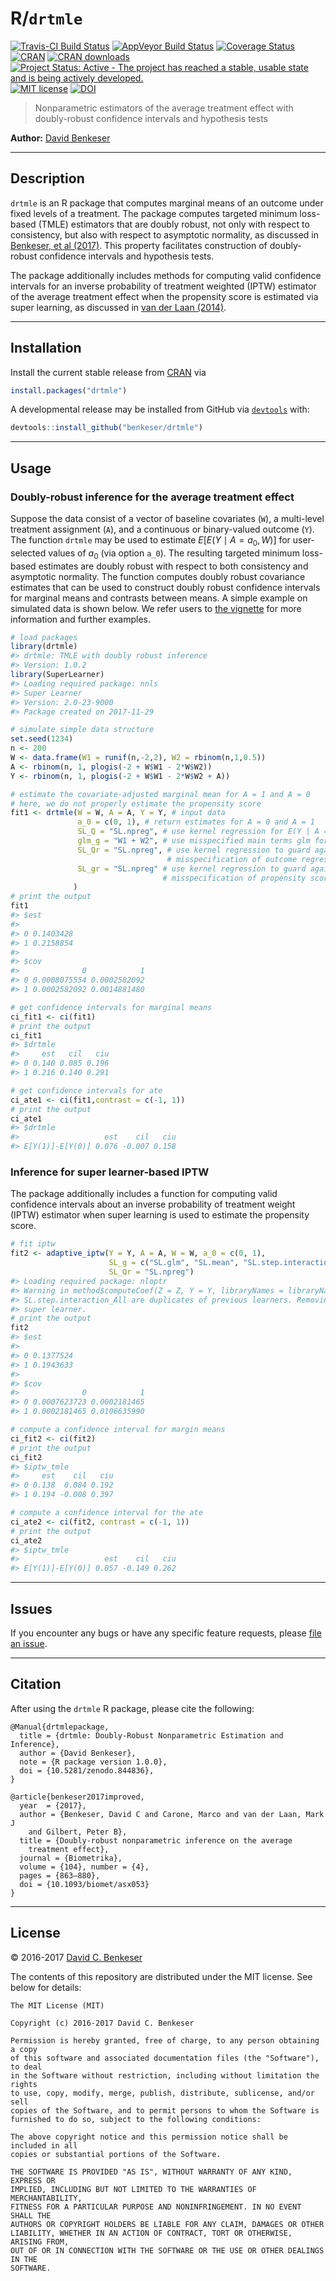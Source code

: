 
R/`drtmle`
==========

[![Travis-CI Build Status](https://travis-ci.org/benkeser/drtmle.svg?branch=master)](https://travis-ci.org/benkeser/drtmle) [![AppVeyor Build Status](https://ci.appveyor.com/api/projects/status/github/benkeser/drtmle?branch=master&svg=true)](https://ci.appveyor.com/project/benkeser/drtmle) [![Coverage Status](https://img.shields.io/codecov/c/github/benkeser/drtmle/master.svg)](https://codecov.io/github/benkeser/drtmle?branch=master) [![CRAN](http://www.r-pkg.org/badges/version/drtmle)](http://www.r-pkg.org/pkg/drtmle) [![CRAN downloads](https://cranlogs.r-pkg.org/badges/drtmle)](https://CRAN.R-project.org/package=drtmle) [![Project Status: Active - The project has reached a stable, usable state and is being actively developed.](http://www.repostatus.org/badges/latest/active.svg)](http://www.repostatus.org/#active) [![MIT license](http://img.shields.io/badge/license-MIT-brightgreen.svg)](http://opensource.org/licenses/MIT) [![DOI](https://zenodo.org/badge/75324341.svg)](https://zenodo.org/badge/latestdoi/75324341)

> Nonparametric estimators of the average treatment effect with doubly-robust confidence intervals and hypothesis tests

**Author:** [David Benkeser](https://www.benkeserstatistics.com/)

------------------------------------------------------------------------

Description
-----------

`drtmle` is an R package that computes marginal means of an outcome under fixed levels of a treatment. The package computes targeted minimum loss-based (TMLE) estimators that are doubly robust, not only with respect to consistency, but also with respect to asymptotic normality, as discussed in [Benkeser, et al (2017)](https://doi.org/10.1093/biomet/asx053). This property facilitates construction of doubly-robust confidence intervals and hypothesis tests.

The package additionally includes methods for computing valid confidence intervals for an inverse probability of treatment weighted (IPTW) estimator of the average treatment effect when the propensity score is estimated via super learning, as discussed in [van der Laan (2014)](https://www.degruyter.com/downloadpdf/j/ijb.2014.10.issue-1/ijb-2012-0038/ijb-2012-0038.pdf).

------------------------------------------------------------------------

Installation
------------

Install the current stable release from [CRAN](https://cran.r-project.org/) via

``` r
install.packages("drtmle")
```

A developmental release may be installed from GitHub via [`devtools`](https://www.rstudio.com/products/rpackages/devtools/) with:

``` r
devtools::install_github("benkeser/drtmle")
```

------------------------------------------------------------------------

Usage
-----

### Doubly-robust inference for the average treatment effect

Suppose the data consist of a vector of baseline covariates (`W`), a multi-level treatment assignment (`A`), and a continuous or binary-valued outcome (`Y`). The function `drtmle` may be used to estimate *E*\[*E*(*Y* ∣ *A* = *a*<sub>0</sub>, *W*)\] for user-selected values of *a*<sub>0</sub> (via option `a_0`). The resulting targeted minimum loss-based estimates are doubly robust with respect to both consistency and asymptotic normality. The function computes doubly robust covariance estimates that can be used to construct doubly robust confidence intervals for marginal means and contrasts between means. A simple example on simulated data is shown below. We refer users to [the vignette](https://benkeser.github.io/drtmle/articles/using_drtmle.html) for more information and further examples.

``` r
# load packages
library(drtmle)
#> drtmle: TMLE with doubly robust inference
#> Version: 1.0.2
library(SuperLearner)
#> Loading required package: nnls
#> Super Learner
#> Version: 2.0-23-9000
#> Package created on 2017-11-29

# simulate simple data structure
set.seed(1234)
n <- 200
W <- data.frame(W1 = runif(n,-2,2), W2 = rbinom(n,1,0.5))
A <- rbinom(n, 1, plogis(-2 + W$W1 - 2*W$W2))
Y <- rbinom(n, 1, plogis(-2 + W$W1 - 2*W$W2 + A))

# estimate the covariate-adjusted marginal mean for A = 1 and A = 0
# here, we do not properly estimate the propensity score
fit1 <- drtmle(W = W, A = A, Y = Y, # input data
               a_0 = c(0, 1), # return estimates for A = 0 and A = 1
               SL_Q = "SL.npreg", # use kernel regression for E(Y | A = a, W)
               glm_g = "W1 + W2", # use misspecified main terms glm for E(A | W)
               SL_Qr = "SL.npreg", # use kernel regression to guard against
                                   # misspecification of outcome regression
               SL_gr = "SL.npreg" # use kernel regression to guard against
                                  # misspecification of propensity score
              )
# print the output
fit1
#> $est
#>            
#> 0 0.1403428
#> 1 0.2158854
#> 
#> $cov
#>              0            1
#> 0 0.0008075554 0.0002582092
#> 1 0.0002582092 0.0014881480

# get confidence intervals for marginal means
ci_fit1 <- ci(fit1)
# print the output
ci_fit1
#> $drtmle
#>     est   cil   ciu
#> 0 0.140 0.085 0.196
#> 1 0.216 0.140 0.291

# get confidence intervals for ate
ci_ate1 <- ci(fit1,contrast = c(-1, 1))
# print the output
ci_ate1
#> $drtmle
#>                   est    cil   ciu
#> E[Y(1)]-E[Y(0)] 0.076 -0.007 0.158
```

### Inference for super learner-based IPTW

The package additionally includes a function for computing valid confidence intervals about an inverse probability of treatment weight (IPTW) estimator when super learning is used to estimate the propensity score.

``` r
# fit iptw
fit2 <- adaptive_iptw(Y = Y, A = A, W = W, a_0 = c(0, 1),
                      SL_g = c("SL.glm", "SL.mean", "SL.step.interaction"),
                      SL_Qr = "SL.npreg")
#> Loading required package: nloptr
#> Warning in method$computeCoef(Z = Z, Y = Y, libraryNames = libraryNames, :
#> SL.step.interaction_All are duplicates of previous learners. Removing from
#> super learner.
# print the output
fit2
#> $est
#>            
#> 0 0.1377524
#> 1 0.1943633
#> 
#> $cov
#>              0            1
#> 0 0.0007623723 0.0002181465
#> 1 0.0002181465 0.0106635990

# compute a confidence interval for margin means
ci_fit2 <- ci(fit2)
# print the output
ci_fit2
#> $iptw_tmle
#>     est    cil   ciu
#> 0 0.138  0.084 0.192
#> 1 0.194 -0.008 0.397

# compute a confidence interval for the ate
ci_ate2 <- ci(fit2, contrast = c(-1, 1))
# print the output
ci_ate2
#> $iptw_tmle
#>                   est    cil   ciu
#> E[Y(1)]-E[Y(0)] 0.057 -0.149 0.262
```

------------------------------------------------------------------------

Issues
------

If you encounter any bugs or have any specific feature requests, please [file an issue](https://github.com/benkeser/drtmle/issues).

------------------------------------------------------------------------

Citation
--------

After using the `drtmle` R package, please cite the following:

    @Manual{drtmlepackage,
      title = {drtmle: Doubly-Robust Nonparametric Estimation and Inference},
      author = {David Benkeser},
      note = {R package version 1.0.0},
      doi = {10.5281/zenodo.844836},
    }

    @article{benkeser2017improved,
      year  = {2017},
      author = {Benkeser, David C and Carone, Marco and van der Laan, Mark J
        and Gilbert, Peter B},
      title = {Doubly-robust nonparametric inference on the average
        treatment effect},
      journal = {Biometrika},
      volume = {104}, number = {4},
      pages = {863–880},
      doi = {10.1093/biomet/asx053}
    }

------------------------------------------------------------------------

License
-------

© 2016-2017 [David C. Benkeser](http://www.benkeserstatistics.com)

The contents of this repository are distributed under the MIT license. See below for details:

    The MIT License (MIT)

    Copyright (c) 2016-2017 David C. Benkeser

    Permission is hereby granted, free of charge, to any person obtaining a copy
    of this software and associated documentation files (the "Software"), to deal
    in the Software without restriction, including without limitation the rights
    to use, copy, modify, merge, publish, distribute, sublicense, and/or sell
    copies of the Software, and to permit persons to whom the Software is
    furnished to do so, subject to the following conditions:

    The above copyright notice and this permission notice shall be included in all
    copies or substantial portions of the Software.

    THE SOFTWARE IS PROVIDED "AS IS", WITHOUT WARRANTY OF ANY KIND, EXPRESS OR
    IMPLIED, INCLUDING BUT NOT LIMITED TO THE WARRANTIES OF MERCHANTABILITY,
    FITNESS FOR A PARTICULAR PURPOSE AND NONINFRINGEMENT. IN NO EVENT SHALL THE
    AUTHORS OR COPYRIGHT HOLDERS BE LIABLE FOR ANY CLAIM, DAMAGES OR OTHER
    LIABILITY, WHETHER IN AN ACTION OF CONTRACT, TORT OR OTHERWISE, ARISING FROM,
    OUT OF OR IN CONNECTION WITH THE SOFTWARE OR THE USE OR OTHER DEALINGS IN THE
    SOFTWARE.
